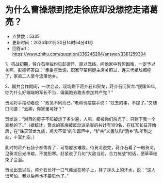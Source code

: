 # 为什么曹操想到挖走徐庶却没想挖走诸葛亮？
- 点赞数：5335
- 更新时间：2024年01月30日14时54分41秒
- 回答url：https://www.zhihu.com/question/336246204/answer/3381259304
<body>
 <p data-pid="FVbO-aDu">1、抗战初期，蒋介石单独约见彭德怀，施以笼络，问他家中有何困难，一定予以关照。彭德怀答曰：“承委座垂询，职家早蒙何键主席关照过，连三代祖坟都挖了，家弟二人至今流落他乡。</p>
 <p data-pid="8nIXy_K0">2、国共合作期间，一次会谈，现场剩下蒋介石和贺龙，蒋介石问贺龙:“民国16年,你为什么好端端的军长不当，偏偏跑去跑去参加共产党？”</p>
 <p data-pid="6aep-5_a">贺龙将手摆动着说：“政见不同而已。”老蒋也摆摆手说：“过去的事，不提了。”又随口问道：“云卿，你家里可好？”</p>
 <p data-pid="lZrAvrq0">贺龙说：“湘西的房子不知被烧了多少遍，人嘛，都被你们杀光了，只剩下我一个拿枪的了。”（据统计，贺龙的家族被反动派杀害的共计有109名，在红军长征开始后，在“诛灭贺龙九族，鸡犬不留”的叫嚣声中，“铲共”义勇队和“清乡”队所到之处，十室九空。）</p>
 <p data-pid="jK_f90Iv">此时的蒋介石肠子都悔青了，可惜覆水难收。待贺龙说完，蒋介石看了一眼贺龙，见贺龙目光冷峻，不觉胆寒。赶紧说了几句“大敌当前，合力抗战”的话，便草草结束了会面。</p>
 <p data-pid="LSMw2ffR">贺龙出去以后，蒋介石长吁一口气瘫坐在椅子上，抹了抹头上的汗水，说：“这人很可怕，我以后再也不要见他了。”</p>
</body>